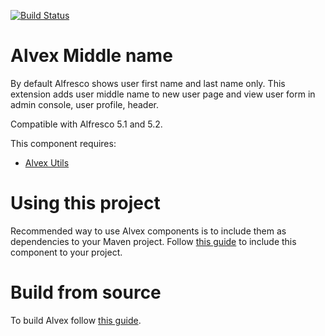 [![Build Status](https://travis-ci.org/ITDSystems/alvex-middle-name.svg?branch=master)](https://travis-ci.org/ITDSystems/alvex-middle-name)

# Alvex Middle name

By default Alfresco shows user first name and last name only. This extension adds user middle name to new user page and view user form in admin console, user profile, header.

Compatible with Alfresco 5.1 and 5.2.

This component requires:
* [Alvex Utils](https://github.com/ITDSystems/alvex-utils)

# Using this project

Recommended way to use Alvex components is to include them as dependencies to your Maven project. Follow [this guide](https://github.com/ITDSystems/alvex#recommended-way-include-alvex-to-your-project-via-maven-configuration) to include this component to your project.

# Build from source

To build Alvex follow [this guide](https://github.com/ITDSystems/alvex#build-component-from-source).
